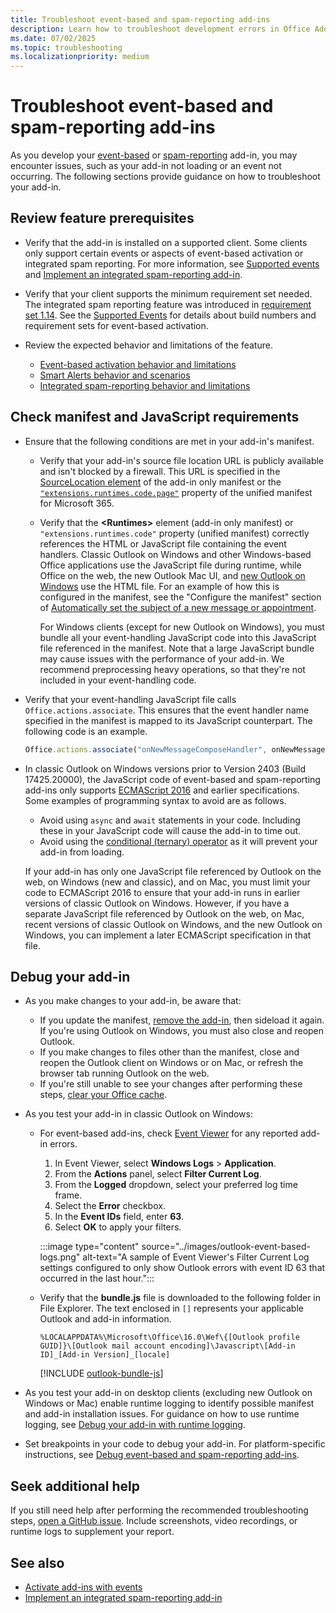 ```yaml
---
title: Troubleshoot event-based and spam-reporting add-ins
description: Learn how to troubleshoot development errors in Office Add-ins that implement event-based activation or integrated spam reporting.
ms.date: 07/02/2025
ms.topic: troubleshooting
ms.localizationpriority: medium
---
```


# Troubleshoot event-based and spam-reporting add-ins

As you develop your [event-based](../develop/event-based-activation.md) or [spam-reporting](../outlook/spam-reporting.md) add-in, you may encounter issues, such as your add-in not loading or an event not occurring. The following sections provide guidance on how to troubleshoot your add-in.

## Review feature prerequisites

- Verify that the add-in is installed on a supported client. Some clients only support certain events or aspects of event-based activation or integrated spam reporting. For more information, see [Supported events](../develop/event-based-activation.md#supported-events) and [Implement an integrated spam-reporting add-in](../outlook/spam-reporting.md).
- Verify that your client supports the minimum requirement set needed. The integrated spam reporting feature was introduced in [requirement set 1.14](/javascript/api/requirement-sets/outlook/requirement-set-1.14/outlook-requirement-set-1.14). See the [Supported Events](../develop/event-based-activation.md#supported-events) for details about build numbers and requirement sets for event-based activation.
- Review the expected behavior and limitations of the feature.

  - [Event-based activation behavior and limitations](../develop/event-based-activation.md#behavior-and-limitations)
  - [Smart Alerts behavior and scenarios](../outlook/onmessagesend-onappointmentsend-events.md#smart-alerts-feature-behavior-and-scenarios)
  - [Integrated spam-reporting behavior and limitations](../outlook/spam-reporting.md#review-feature-behavior-and-limitations)

## Check manifest and JavaScript requirements

- Ensure that the following conditions are met in your add-in's manifest.

  - Verify that your add-in's source file location URL is publicly available and isn't blocked by a firewall. This URL is specified in the [SourceLocation element](/javascript/api/manifest/sourcelocation) of the add-in only manifest or the [`"extensions.runtimes.code.page"`](/microsoft-365/extensibility/schema/extension-runtime-code#page) property of the unified manifest for Microsoft 365.
  - Verify that the **\<Runtimes\>** element (add-in only manifest) or `"extensions.runtimes.code"` property (unified manifest) correctly references the HTML or JavaScript file containing the event handlers. Classic Outlook on Windows and other Windows-based Office applications use the JavaScript file during runtime, while Office on the web, the new Outlook Mac UI, and [new Outlook on Windows](https://support.microsoft.com/office/656bb8d9-5a60-49b2-a98b-ba7822bc7627) use the HTML file. For an example of how this is configured in the manifest, see the "Configure the manifest" section of [Automatically set the subject of a new message or appointment](../outlook/on-new-compose-events-walkthrough.md#configure-the-manifest).
  
    For Windows clients (except for new Outlook on Windows), you must bundle all your event-handling JavaScript code into this JavaScript file referenced in the manifest. Note that a large JavaScript bundle may cause issues with the performance of your add-in. We recommend preprocessing heavy operations, so that they're not included in your event-handling code.
- Verify that your event-handling JavaScript file calls `Office.actions.associate`. This ensures that the event handler name specified in the manifest is mapped to its JavaScript counterpart. The following code is an example.

    ```js
    Office.actions.associate("onNewMessageComposeHandler", onNewMessageComposeHandler);
    ```

- In classic Outlook on Windows versions prior to Version 2403 (Build 17425.20000), the JavaScript code of event-based and spam-reporting add-ins only supports [ECMAScript 2016](https://262.ecma-international.org/7.0/) and earlier specifications. Some examples of programming syntax to avoid are as follows.
  - Avoid using `async` and `await` statements in your code. Including these in your JavaScript code will cause the add-in to time out.
  - Avoid using the [conditional (ternary) operator](https://developer.mozilla.org/docs/Web/JavaScript/Reference/Operators/Conditional_Operator) as it will prevent your add-in from loading.
  
  If your add-in has only one JavaScript file referenced by Outlook on the web, on Windows (new and classic), and on Mac, you must limit your code to ECMAScript 2016 to ensure that your add-in runs in earlier versions of classic Outlook on Windows. However, if you have a separate JavaScript file referenced by Outlook on the web, on Mac, recent versions of classic Outlook on Windows, and the new Outlook on Windows, you can implement a later ECMAScript specification in that file.

## Debug your add-in

- As you make changes to your add-in, be aware that:
  - If you update the manifest, [remove the add-in](../outlook/sideload-outlook-add-ins-for-testing.md#remove-a-sideloaded-add-in), then sideload it again. If you're using Outlook on Windows, you must also close and reopen Outlook.
  - If you make changes to files other than the manifest, close and reopen the Outlook client on Windows or on Mac, or refresh the browser tab running Outlook on the web.
  - If you're still unable to see your changes after performing these steps, [clear your Office cache](../testing/clear-cache.md).
- As you test your add-in in classic Outlook on Windows:
  - For event-based add-ins, check [Event Viewer](/shows/inside/event-viewer) for any reported add-in errors.
    1. In Event Viewer, select **Windows Logs** > **Application**.
    1. From the **Actions** panel, select **Filter Current Log**.
    1. From the **Logged** dropdown, select your preferred log time frame.
    1. Select the **Error** checkbox.
    1. In the **Event IDs** field, enter **63**.
    1. Select **OK** to apply your filters.

    :::image type="content" source="../images/outlook-event-based-logs.png" alt-text="A sample of Event Viewer's Filter Current Log settings configured to only show Outlook errors with event ID 63 that occurred in the last hour.":::

  - Verify that the **bundle.js** file is downloaded to the following folder in File Explorer. The text enclosed in `[]` represents your applicable Outlook and add-in information.
  
    ```text
    %LOCALAPPDATA%\Microsoft\Office\16.0\Wef\{[Outlook profile GUID]}\[Outlook mail account encoding]\Javascript\[Add-in ID]_[Add-in Version]_[locale]
    ```

    [!INCLUDE [outlook-bundle-js](../includes/outlook-bundle-js.md)]

- As you test your add-in on desktop clients (excluding new Outlook on Windows or Mac) enable runtime logging to identify possible manifest and add-in installation issues. For guidance on how to use runtime logging, see [Debug your add-in with runtime logging](../testing/runtime-logging.md).
- Set breakpoints in your code to debug your add-in. For platform-specific instructions, see [Debug event-based and spam-reporting add-ins](debug-autolaunch.md).

## Seek additional help

If you still need help after performing the recommended troubleshooting steps, [open a GitHub issue](https://github.com/OfficeDev/office-js/issues/new?assignees=&labels=&template=bug_report.md&title=). Include screenshots, video recordings, or runtime logs to supplement your report.

## See also

- [Activate add-ins with events](../develop/event-based-activation.md)
- [Implement an integrated spam-reporting add-in](../outlook/spam-reporting.md)
